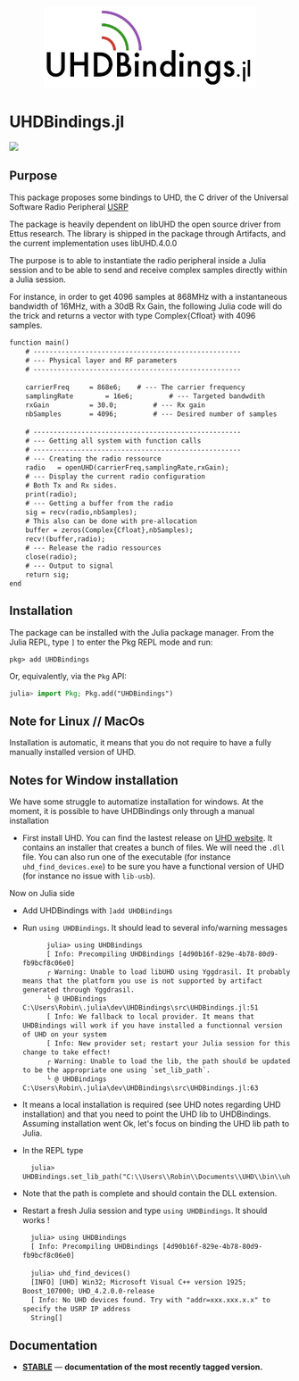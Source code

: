 <div align="center">
<img src="docs/src/assets/logo.png" alt="UHDBindings.jl" width="380">
</div>

# UHDBindings.jl

[![](https://img.shields.io/badge/docs-stable-blue.svg)](https://juliatelecom.github.io/UHDBindings.jl/dev/index.html)


## Purpose 

This package proposes some bindings to UHD, the C driver of the Universal Software Radio Peripheral [USRP](https://files.ettus.com/manual/) 

The package is heavily dependent on libUHD the open source driver from Ettus research. The library is shipped in the package through Artifacts, and the current implementation uses libUHD.4.0.0

The purpose is to able to instantiate the radio peripheral inside a Julia session and to be able to send and receive complex samples directly within a Julia session. 

For instance, in order to get 4096 samples at 868MHz with a instantaneous bandwidth of 16MHz, with a 30dB Rx Gain, the following Julia code will do the trick and returns a vector with type Complex{Cfloat} with 4096 samples.

	function main()
		# ---------------------------------------------------- 
		# --- Physical layer and RF parameters 
		# ---------------------------------------------------- 

		carrierFreq		= 868e6;	# --- The carrier frequency 	
		samplingRate		= 16e6;         # --- Targeted bandwdith 
		rxGain			= 30.0;         # --- Rx gain 
		nbSamples		= 4096;         # --- Desired number of samples
	
		# ---------------------------------------------------- 
		# --- Getting all system with function calls  
		# ---------------------------------------------------- 
		# --- Creating the radio ressource 
		radio	= openUHD(carrierFreq,samplingRate,rxGain);
		# --- Display the current radio configuration
		# Both Tx and Rx sides.
		print(radio);
		# --- Getting a buffer from the radio 
		sig	= recv(radio,nbSamples);
		# This also can be done with pre-allocation 
		buffer = zeros(Complex{Cfloat},nbSamples);
		recv!(buffer,radio);
		# --- Release the radio ressources
		close(radio); 
		# --- Output to signal 
		return sig;
	end


## Installation

The package can be installed with the Julia package manager.
From the Julia REPL, type `]` to enter the Pkg REPL mode and run:

```
pkg> add UHDBindings 
```

Or, equivalently, via the `Pkg` API:

```julia
julia> import Pkg; Pkg.add("UHDBindings")

```

## Note for Linux // MacOs 

Installation is automatic, it means that you do not require to have a fully manually installed version of UHD. 


## Notes for Window installation 

We have some struggle to automatize installation for windows. At the moment, it is possible to have UHDBindings only through a manual installation 
- First install UHD. You can find the lastest release on [UHD website](https://files.ettus.com/manual/page_install.html). It contains an installer that creates a bunch of files. We will need the `.dll` file. You can also run one of the executable (for instance `uhd_find_devices.exe`) to be sure you have a functional version of UHD (for instance no issue with `lib-usb`).

Now on Julia side 
- Add UHDBindings with  `]add UHDBindings`
- Run `using UHDBindings`. It should lead to several info/warning messages 



            julia> using UHDBindings
            [ Info: Precompiling UHDBindings [4d90b16f-829e-4b78-80d9-fb9bcf8c06e0]
            ┌ Warning: Unable to load libUHD using Yggdrasil. It probably means that the platform you use is not supported by artifact generated through Yggdrasil.
            └ @ UHDBindings C:\Users\Robin\.julia\dev\UHDBindings\src\UHDBindings.jl:51
            [ Info: We fallback to local provider. It means that UHDBindings will work if you have installed a functionnal version of UHD on your system
            [ Info: New provider set; restart your Julia session for this change to take effect!
            ┌ Warning: Unable to load the lib, the path should be updated to be the appropriate one using `set_lib_path`.
            └ @ UHDBindings C:\Users\Robin\.julia\dev\UHDBindings\src\UHDBindings.jl:63
            
- It means a local installation is required (see UHD notes regarding UHD installation) and that you need to point the UHD lib to UHDBindings. Assuming installation went Ok, let's focus on binding the UHD lib path to Julia.
- In the REPL type 




        julia> UHDBindings.set_lib_path("C:\\Users\\Robin\\Documents\\UHD\\bin\\uhd.dll") 

- Note that the path is complete and should contain the DLL extension. 
- Restart a fresh Julia session and type `using UHDBindings`. It should works ! 


        julia> using UHDBindings
        [ Info: Precompiling UHDBindings [4d90b16f-829e-4b78-80d9-fb9bcf8c06e0]
        
        julia> uhd_find_devices()
        [INFO] [UHD] Win32; Microsoft Visual C++ version 1925; Boost_107000; UHD_4.2.0.0-release
        [ Info: No UHD devices found. Try with "addr=xxx.xxx.x.x" to specify the USRP IP address
        String[]


## Documentation

- [**STABLE**](https://juliatelecom.github.io/UHDBindings.jl/dev/index.html) &mdash; **documentation of the most recently tagged version.**
